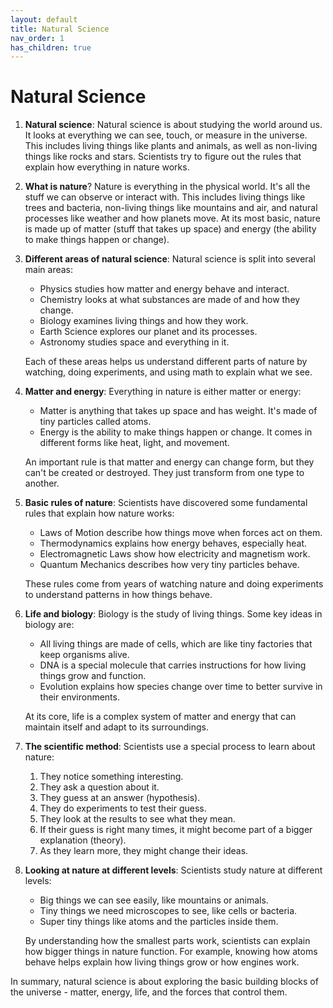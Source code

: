 ```yaml
---
layout: default
title: Natural Science
nav_order: 1
has_children: true
---
```


# **Natural Science**

1. **Natural science**: Natural science is about studying the world around us. It looks at everything we can see, touch, or measure in the universe. This includes living things like plants and animals, as well as non-living things like rocks and stars. Scientists try to figure out the rules that explain how everything in nature works.

2. **What is nature**? Nature is everything in the physical world. It's all the stuff we can observe or interact with. This includes living things like trees and bacteria, non-living things like mountains and air, and natural processes like weather and how planets move. At its most basic, nature is made up of matter (stuff that takes up space) and energy (the ability to make things happen or change).

3. **Different areas of natural science**: Natural science is split into several main areas:
    - Physics studies how matter and energy behave and interact.
    - Chemistry looks at what substances are made of and how they change.
    - Biology examines living things and how they work.
    - Earth Science explores our planet and its processes.
    - Astronomy studies space and everything in it.

    Each of these areas helps us understand different parts of nature by watching, doing experiments, and using math to explain what we see.

4. **Matter and energy**: Everything in nature is either matter or energy:
    - Matter is anything that takes up space and has weight. It's made of tiny particles called atoms.
    - Energy is the ability to make things happen or change. It comes in different forms like heat, light, and movement.

    An important rule is that matter and energy can change form, but they can't be created or destroyed. They just transform from one type to another.

5. **Basic rules of nature**: Scientists have discovered some fundamental rules that explain how nature works:
    - Laws of Motion describe how things move when forces act on them.
    - Thermodynamics explains how energy behaves, especially heat.
    - Electromagnetic Laws show how electricity and magnetism work.
    - Quantum Mechanics describes how very tiny particles behave.

    These rules come from years of watching nature and doing experiments to understand patterns in how things behave.

6. **Life and biology**: Biology is the study of living things. Some key ideas in biology are:
    - All living things are made of cells, which are like tiny factories that keep organisms alive.
    - DNA is a special molecule that carries instructions for how living things grow and function.
    - Evolution explains how species change over time to better survive in their environments.

    At its core, life is a complex system of matter and energy that can maintain itself and adapt to its surroundings.

7. **The scientific method**: Scientists use a special process to learn about nature:
    1. They notice something interesting.
    2. They ask a question about it.
    3. They guess at an answer (hypothesis).
    4. They do experiments to test their guess.
    5. They look at the results to see what they mean.
    6. If their guess is right many times, it might become part of a bigger explanation (theory).
    7. As they learn more, they might change their ideas.

8. **Looking at nature at different levels**: Scientists study nature at different levels:
    - Big things we can see easily, like mountains or animals.
    - Tiny things we need microscopes to see, like cells or bacteria.
    - Super tiny things like atoms and the particles inside them.

    By understanding how the smallest parts work, scientists can explain how bigger things in nature function. For example, knowing how atoms behave helps explain how living things grow or how engines work.

In summary, natural science is about exploring the basic building blocks of the universe - matter, energy, life, and the forces that control them.
